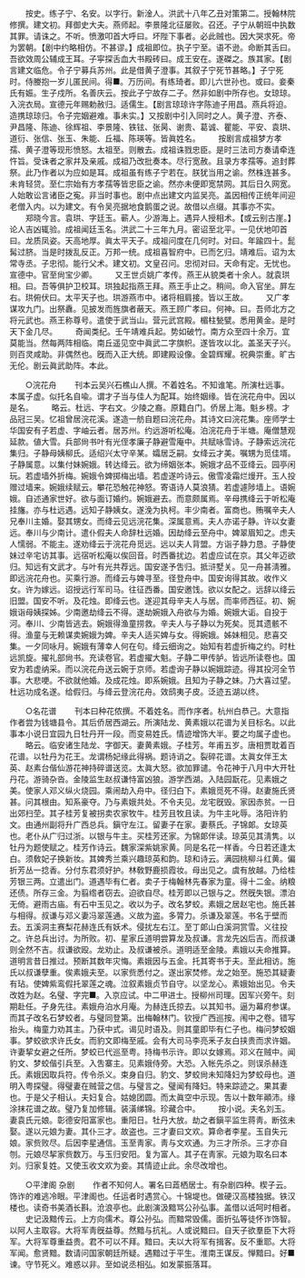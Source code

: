 <!-- { "loadSidebar": true } -->
　　按史。练子宁、名安。以字行。新淦人。洪武十八年乙丑对策第二。授翰林院修撰。建文初。拜御史大夫。燕师起。李景隆北征屡败。召还。子宁从朝班中执数其罪。请诛之。不听。愤激叩首大呼曰。坏陛下事者。必此贼也。因大哭求死。帝为罢朝。【剧中约略相仿。不甚谬。】成祖即位。执子宁至。语不逊。命断其舌曰。吾欲效周公辅成王耳。子寜探舌血大书殿砖曰。成王安在。遂磔之。族其家。【剧言建文临危。令子宁募兵苏州。此是借黄子澄事。其叙子宁死节甚略。】子宁死时。侍媵抱一岁儿匿民间。得■。万历间。有练琦者。即儿六世孙也。或曰。妾秦氏有娠。生子戍所。名善庆云。按此子宁故存二子。然非如剧中所存也。女琼琼。入浣衣局。宣德元年赐勅赦归。适儒生。【剧言琼琼许字陈迪子用昌。燕兵将迫。造携琼琼归。令子完姻避难。事未实。】又按剧中引入同时之人。黄子澄、齐泰、尹昌隆、陈迪、徐辉祖、李景隆、铁铉、张昺、谢贵、葛诚、瞿能、平安、袁珙、道衍、张信、张玉、朱能、丘福、陈瑛等。皆眞姓名。 
　　按剧言成祖梦方孝孺、黄子澄等现形愤怒。太祖至。则散去。成祖诛戮忠臣。是时三法司方奏请牵连忤旨。受诛者之家幷及亲戚。成祖乃改批奏本。尽行宽赦。且录方孝孺等。追封葬祭。此乃作者以为应如是耳。成祖虽有练子宁若在。朕犹当用之谕。然株连甚多。未肯轻贷。至仁宗始有方孝孺等皆忠臣之谕。然亦未便即宽禁网。其后日久网宽。人始敢讼言诸臣之寃。非当时事也。剧中点出建文内监吴亮。盖因相传正统年间迎老僧入内。以为建文。有令吴亮据地食鹅蛋之说。故借以点缀。其事亦不实。 
　　郑晓今言。袁珙、字廷玉。蕲人。少游海上。遇异人授相术。【或云别古崖。】论人吉凶辄验。成祖闻廷玉名。洪武二十三年九月。密诏至北平。一见伏地叩首曰。龙质凤姿。天高地厚。眞太平天子。成祖问度在几何时。对曰。年踰四十。髭髯过脐。当是时拨乱反正。万邦一统。成祖喜智府中。已而乞归。靖难后。诏为太常寺丞。子忠彻。能行父术。建文初。文皇召问。忠彻对曰。天命有定。无忧也。宣德中。官至尙宝少卿。 
　　又王世贞姚广孝传。燕王从貌类者十余人。就袁珙相。曰。吾等俱护卫校耳。珙独起指燕王拜。燕王手止之。稍间。命入官坐。屛左右。珙俯伏曰。太平天子也。珙游燕市中。诸将相肩接。皆以王故。 
　　又广孝谋攻九门。出祭纛。见披发而旌旗者蔽天。燕王顾广孝曰。何神。曰。吾师北方之将元武也。燕王称尊号。遣使于武当山。营元武宫殿。楣柱甃甓。悉用黄金。是时天下金几尽。 
　　奇闻类纪。壬午靖难兵起。势如破竹。南方众至四十余万。宜莫能当。然每两阵相临。南丘遥见空中眞武二字旗帜。遂皆攻以北。盖圣天子兴。则百灵咸助。非偶然也。旣而入正大统。即建殿设像。金碧辉耀。祝典崇重。旷古无伦。剧云眞武助阵。本此。 

　　○浣花舟 
　　刊本云吴兴石樵山人撰。不着姓名。不知谁笔。所演杜远事。本属子虚。似托名自喩。谓才子当与佳人为配耳。始终姻缘。皆在浣花舟中。因以是名。 
　　略云。杜远、字右文。少陵之裔。原籍白门。侨居上海。魁乡榜。才品冠三吴。忆祖曾居浣花溪。遂造一舫自题曰浣花舟。其诗文曰浣花集。座师学士华国安有子若虚、字岫云者。居苏州。约远游听松庵。泊浣花舟于半塘。庵僧慧观延款。値大雪。兵部尙书叶有光侄孝廉子静避雪庵中。共赋咏雪诗。子静索远浣花集归。子静母姨柳氏。适绍兴太守辛某。孀居乏嗣。女绛云才美。嘱甥为觅佳壻。子静属意。以集付妹婉娥。转达绛云。欲为缔姻张本。婉娥才品不亚绛云。园亭闲玩。若虚墙外折梅。婉娥令婢掷梅出墙。若虚遂吟诗云。傲雪凌霜烂熳开。玉人投赠过墙来。婉娥续赋云。攀花恐触花神怒。寄语诗人莫浪猜。若虚遽陟墙上。语婉娥。自述通家世好。欲与面订婚约。婉娥避去。而意颇属焉。辛母携绛云于听松庵挂旛。亦与杜远遇。远知子静姨女。遂浼为执柯。丰少南者。富商也。贿嘱辛夫人兄奉川主婚。娶其甥女。而绛云见远浣花集。深属意焉。夫人亦诺子静。许以女妻远。奉川与少南计。遣仆假夫人命辞杜远婚。因劫绛云至舟中。婢翠眉知之。虑夫人懦弱。不能主。遂劝绛云于浣花舟觅远。远以夫人背盟。方诣子静力恳。子静使妹过辛宅访其事。远宿听松庵以俟回音。时西番扰边。若虚应试在京。其父年迈欲归。知远有文武才。与叶有光共荐远。国安遂予吿归。抵浒墅关。见一舟甚淸雅。即远浣花舟也。买乘行游。而绛云与婢寻至。径登舟中。国安询得其故。收作义女。许为嫁远。诏授远行军司马。往征西番。国安邀饯。欲以女配之。远辞以绛云旧盟。国安不听。及花烛。即绛云也。遂迎其母辛夫人与居。而率师西征。初、婉娥诣母姨探姊。少南邀劫绛云不得。遂劫婉娥入舟欲与为婚。婉娥大诟。自投于河。奉川、少南皆逃去。婉娥得渔童捞救。辛夫人与子静以为死矣。觅其遗骸不得。渔童与无赖谋卖婉娥为婢。辛夫人适买婢与女。得婉娥。姊妹相见。悲喜交集。一夕同咏月。婉娥有薄幸人何在句。绛云细询之。始知有若虚折梅之约。时杜远凯旋。擢礼部尙书。充读卷官。若虚擢大魁。子静二甲传胪。皆远所读卷也。国安为若虚纳采。而以浣花舟送云婉于京师。若虚询子静以婉娥踪迹。得其投河全节事。大悲哽。不欲就他婚。及成花烛。即系婉娥。且知为子静之妹。乃大喜过望。杜远功成名遂。给假归。与绛云登浣花舟。效鸱夷子皮。泛迹五湖以终。 

　　○名花谱 
　　刊本曰种花侬撰。不着姓名。而作序者。杭州白恭己。大意指作者尝为钱塘县令。其后侨居西湖云。所演陆龙、黄素娥以花谱为关目标名。以此事本小说日宜园九日牡丹开一段。而变易姓氏。情迹增饰大半。要之均属子虚也。 
　　略云。临安诸生陆龙、字御天。妻黄素娥。子桂芳。年甫五岁。唐相贾耽着百花谱。以牡丹为花王。龙谓杨妃缘此得祸。题诗诮之。裂碎花谱。太眞女伴王太英、赵素台偕仙游花神持碎谱送览。太眞大怒。欲加罪谴。令花神于八月中大开牡丹花。游骑杂沓。金陵监生赵叔谦恃富凶狼。游学西湖。入陆园翫花。见素娥之美。使家人邓义纵火烧园。乘闹劫入舟中。径归白下。素娥觅死不得。赵妻施氏贤甚。问其根由。知系豪夺。乃与素娥共处。不令夫见。龙宅旣毁。家因赤贫。一日出郊扫茔。其子桂芳复被拐卖农家牧牛。桂芳且牧且读。为牛主叱辱。洛阳许豹文。由通州副将升广西总兵。鎭守左江。留妻子在家。妻蔡氏。子锦郞。女琼英也。老仆从广归过浙。以银与牛主。买桂芳还家。为锦郞伴读。琼英见其淸隽。以牡丹为题使赋之。桂芳作诗云。魏家深紫姚家黄。同是名花一样香。今日若还逢太白。须敎妃子换新妆。其婢秀兰乘兴趣琼英和韵。琼和诗云。满园桃柳斗红黄。偏折芳丛一捻香。分付东君须好护。林敎野鹿损霞妆。母出见之。虞有放越。乃给桂芳银三两。立遣出门。道遇毕有仁者。卖子于梅翰林先春家为童。得十二金。纳粮还债。所存三金。为翦绺者窃去。迫欲自尽。桂芳即以己银与之。然旣失银。漂泊无倚。避雨古庙。有石中玉见之。收以为子。改名梦蛟。素娥之居赵宅也。施氏甚与相得。叔谦与邓义妻冯翠莲通。义故为盗。多膂力。杀谦及翠莲。书名于壁而去。五溪洞主赛梨花赫连氏有妖术。侵扰左右江。至丁郞山白溪洞赏雪。义往投之。许总兵出讨。为所败。初、星家丘道明尝算龙及叔谦。言龙先凶后吉。而叔谦则全然不吉。叔谦欲殴。龙劝止。及叔谦被杀。道明适至金陵。素娥以夫命推算。道明言昔日推过。预断其数年灾悔。素娥因与五金。托其寄书于夫。至此相访。施氏以叔谦孽重。俟素娥夫至。以家赀悉付之。遂出家焚修。龙之始至。施恐其疑妻有玷。使婢紫鸾假托翠莲之魂。泣叙素娥贞节自守。以坚龙心。素娥始出见。令夫改姓为赵。名璧、字完■。入京应试。中二甲进士。授柳州司理。因军兴旁午。刻期赴任。孑身先往。素娥舟泊水月庵。为赫连氏掠去。以其知书。逼为幕府参谋。而其子改名石梦蛟者。与璧同登第。出梅翰林门。钦授广西巡按。闱中之卷。错写抬头。梅童力劝其主。乃获中式。谒见时语及。则其童即毕有仁子也。梅问梦蛟姻事。梦蛟欲求许氏女。而豹文即梅至戚。会有大司马李亮釆子友白挟贵而求许姻。许妻挈女避之任所。梦蛟已代巡至粤。持梅书示许。即以女嫁焉。邓义在贼中。闻豹文、梦蛟偕引兵至。入吿寨主。见素娥侍旁。大恐。入帐先杀之。则误杀赫连氏。素娥因取兵符。传令杀义。束身自归。豹文、梦蛟尙未知降妇为梦蛟母也。道明入粤探璧。得璧妻在贼营之信。与璧言之。璧闻有降妇。特来踪迹之。果其妻也。于是父子相认。夫妇复合。姑媳团圆。而太眞空中示现。吿以十数年顚沛。缘涂抹花谱之故。璧乃复加修辑。装潢绨锦。珍藏合中。 
　　按小说。夫名刘玉。妻袁氏元娘。彰德安阳富家也。重阳日。牡丹大放。劫之者鎭平监生蒋靑。断弦未娶。遂以元娘为妻。其仆三才。故盗也。三才妻曰文欢。算命者李星。玉自失元娘。家赀败尽。后因李星通信。玉至靑家。靑与文欢通。为三才所杀。三才亦自刎。元娘尽挈家赀数万。与玉归安阳。复为富人。其子在靑家。元娘为取名曰本刘。归家复姓。又使玉收文欢为妾。其情迹止此。余尽改增也。 

　　○平津阁 杂剧 
　　作者不知何人。署名曰蕋栖居士。有杂剧四种。楔子云。饰诈的难逃冷眼。平津阁也。任运者时遇赏心。十锦堤也。做硬汉高楼独据。铁汉楼也。读奇书美酒长斟。沧浪亭也。此剧演汲黯骂公孙弘事。盖借以诋呵时相者。 
　　史记汲黯传云。上方向儒术。尊公孙弘。而黯常毁儒。面折弘等徒怀诈饰智。以阿人主取容。大将军靑旣益尊。然黯与抗礼。人或说黯曰。自天子欲羣臣下大将军。大将军尊重益贵。君不可以不拜。黯曰。夫以大将军有揖客。反不重耶。大将军闻。愈贤黯。数请问国家朝廷所疑。遇黯过于平生。淮南王谋反。惮黯曰。好■谏。守节死义。难惑以非。至如说丞相弘。如发蒙振落耳。 
